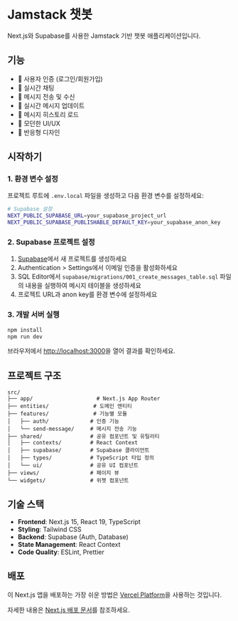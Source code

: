 # Jamstack 챗봇

Next.js와 Supabase를 사용한 Jamstack 기반 챗봇 애플리케이션입니다.

## 기능

- 🔐 사용자 인증 (로그인/회원가입)
- 💬 실시간 채팅
- 📨 메시지 전송 및 수신
- 🔄 실시간 메시지 업데이트
- 📜 메시지 히스토리 로드
- 🎨 모던한 UI/UX
- 📱 반응형 디자인

## 시작하기

### 1. 환경 변수 설정

프로젝트 루트에 `.env.local` 파일을 생성하고 다음 환경 변수를 설정하세요:

```bash
# Supabase 설정
NEXT_PUBLIC_SUPABASE_URL=your_supabase_project_url
NEXT_PUBLIC_SUPABASE_PUBLISHABLE_DEFAULT_KEY=your_supabase_anon_key
```

### 2. Supabase 프로젝트 설정

1. [Supabase](https://supabase.com)에서 새 프로젝트를 생성하세요
2. Authentication > Settings에서 이메일 인증을 활성화하세요
3. SQL Editor에서 `supabase/migrations/001_create_messages_table.sql` 파일의 내용을 실행하여 메시지 테이블을 생성하세요
4. 프로젝트 URL과 anon key를 환경 변수에 설정하세요

### 3. 개발 서버 실행

```bash
npm install
npm run dev
```

브라우저에서 [http://localhost:3000](http://localhost:3000)을 열어 결과를 확인하세요.

## 프로젝트 구조

```
src/
├── app/                    # Next.js App Router
├── entities/              # 도메인 엔티티
├── features/              # 기능별 모듈
│   ├── auth/             # 인증 기능
│   └── send-message/     # 메시지 전송 기능
├── shared/               # 공유 컴포넌트 및 유틸리티
│   ├── contexts/         # React Context
│   ├── supabase/         # Supabase 클라이언트
│   ├── types/            # TypeScript 타입 정의
│   └── ui/               # 공유 UI 컴포넌트
├── views/                # 페이지 뷰
└── widgets/              # 위젯 컴포넌트
```

## 기술 스택

- **Frontend**: Next.js 15, React 19, TypeScript
- **Styling**: Tailwind CSS
- **Backend**: Supabase (Auth, Database)
- **State Management**: React Context
- **Code Quality**: ESLint, Prettier

## 배포

이 Next.js 앱을 배포하는 가장 쉬운 방법은 [Vercel Platform](https://vercel.com/new?utm_medium=default-template&filter=next.js&utm_source=create-next-app&utm_campaign=create-next-app-readme)을 사용하는 것입니다.

자세한 내용은 [Next.js 배포 문서](https://nextjs.org/docs/app/building-your-application/deploying)를 참조하세요.
